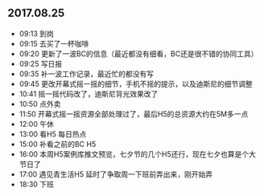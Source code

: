 ## 2017.08.25
* 09:13 到岗
* 09:15 去买了一杯咖啡
* 09:20 更新了一波BC的信息（最近都没有细看，BC还是很不错的协同工具）
* 09:25 写日报
* 09:35 补一波工作记录，最近忙的都没有写
* 09:45 更改开幕式摇一摇的细节，手机不摇的提示，以及迪斯尼的细节调整
* 10:41 摇一摇代码改了，迪斯尼背光效果改了
* 10:50 点外卖
* 11:50 开幕式摇一摇资源全部处理过了，最后H5的总资源大约在5M多一点
* 12:00 午休
* 13:00 看H5 每日热点 
* 15:00 补看之前的BC H5
* 16:00 本周H5案例库推文预览，七夕节的几个H5还行，现在七夕也算是个大节日了
* 17:00 遇见青生活H5 延时了争取周一下班前弄出来，刚开始弄
* 18:30 下班
